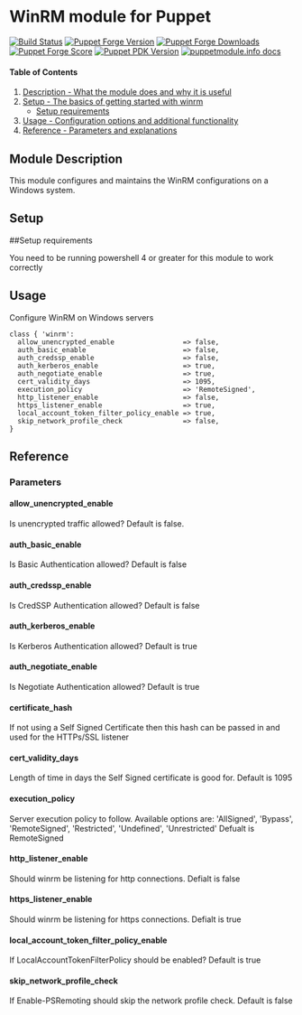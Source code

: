 # WinRM module for Puppet

[![Build Status](https://travis-ci.org/EncoreTechnologies/puppet-winrm.svg?branch=master)](https://travis-ci.org/EncoreTechnologies/puppet-winrm)
[![Puppet Forge Version](https://img.shields.io/puppetforge/v/encore/winrm.svg)](https://forge.puppet.com/encore/winrm)
[![Puppet Forge Downloads](https://img.shields.io/puppetforge/dt/encore/winrm.svg)](https://forge.puppet.com/encore/winrm)
[![Puppet Forge Score](https://img.shields.io/puppetforge/f/encore/winrm.svg)](https://forge.puppet.com/encore/winrm)
[![Puppet PDK Version](https://img.shields.io/puppetforge/pdk-version/encore/winrm.svg)](https://forge.puppet.com/encore/winrm)
[![puppetmodule.info docs](http://www.puppetmodule.info/images/badge.png)](http://www.puppetmodule.info/m/encore-winrm)

#### Table of Contents

1. [Description - What the module does and why it is useful](#module-description)
1. [Setup - The basics of getting started with winrm](#setup)
    * [Setup requirements](#setup-requirements)
1. [Usage - Configuration options and additional functionality](#usage)
1. [Reference - Parameters and explanations](#reference)

## Module Description

This module configures and maintains the WinRM configurations on a Windows system.

## Setup

##Setup requirements

You need to be running powershell 4 or greater for this module to work correctly

## Usage

Configure WinRM on Windows servers

```puppet
class { 'winrm':
  allow_unencrypted_enable                 => false,
  auth_basic_enable                        => false,
  auth_credssp_enable                      => false,
  auth_kerberos_enable                     => true,
  auth_negotiate_enable                    => true,
  cert_validity_days                       => 1095,
  execution_policy                         => 'RemoteSigned',
  http_listener_enable                     => false,
  https_listener_enable                    => true,
  local_account_token_filter_policy_enable => true,
  skip_network_profile_check               => false,
}
```

## Reference

### Parameters

#### allow_unencrypted_enable

Is unencrypted traffic allowed? Default is false.

#### auth_basic_enable

Is Basic Authentication allowed? Default is false

#### auth_credssp_enable

Is CredSSP Authentication allowed? Default is false

#### auth_kerberos_enable

Is Kerberos Authentication allowed? Default is true

#### auth_negotiate_enable

Is Negotiate Authentication allowed? Default is true

#### certificate_hash

If not using a Self Signed Certificate then this hash can be passed in
and used for the HTTPs/SSL listener

#### cert_validity_days

Length of time in days the Self Signed certificate is good for. Default is 1095

#### execution_policy

Server execution policy to follow.
Available options are: 'AllSigned', 'Bypass', 'RemoteSigned', 'Restricted', 'Undefined', 'Unrestricted'
Defualt is RemoteSigned

#### http_listener_enable

Should winrm be listening for http connections. Defialt is false

#### https_listener_enable

Should winrm be listening for https connections. Defialt is true

#### local_account_token_filter_policy_enable

If LocalAccountTokenFilterPolicy should be enabled? Default is true

#### skip_network_profile_check

If Enable-PSRemoting should skip the network profile check. Default is false
